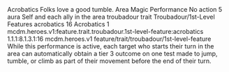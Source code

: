 <ability>
  <name>Acrobatics</name>
  <flavor>Folks love a good tumble.</flavor>
  <keywords>
    <keyword>Area</keyword>
    <keyword>Magic</keyword>
    <keyword>Performance</keyword>
  </keywords>
  <type>No action</type>
  <distance>5 aura</distance>
  <target>Self and each ally in the area</target>
  <metadata>
    <class>troubadour</class>
    <feature_type>trait</feature_type>
    <file_dpath>Troubadour/1st-Level Features</file_dpath>
    <item_id>acrobatics</item_id>
    <item_index>16</item_index>
    <item_name>Acrobatics</item_name>
    <level>1</level>
    <scc>mcdm.heroes.v1:feature.trait.troubadour.1st-level-feature:acrobatics</scc>
    <scdc>1.1.1:8.1.3.1:16</scdc>
    <source>mcdm.heroes.v1</source>
    <type>feature/trait/troubadour/1st-level-feature</type>
  </metadata>
  <effects>
    <effect type="mundane">While this performance is active, each target who starts their turn in the area can automatically obtain a tier 3 outcome on one test made to jump, tumble, or climb as part of their movement before the end of their turn.</effect>
  </effects>
</ability>
